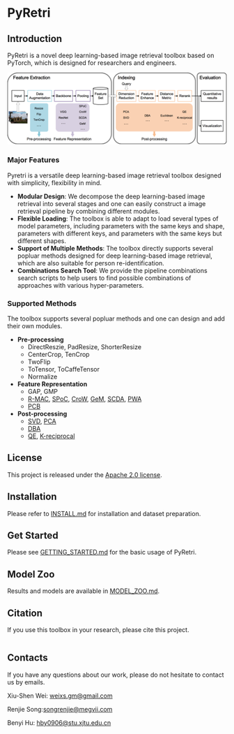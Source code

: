 # PyRetri

## Introduction

PyRetri is a novel deep learning-based image retrieval toolbox based on PyTorch, which is designed for researchers and engineers.

![image](image/overview.png)

### Major Features

Pyretri is a versatile  deep learning-based image retrieval toolbox designed with simplicity, flexibility in mind.

- **Modular Design**: We decompose the deep learning-based image retrieval into several stages and one can easily construct a image retrieval pipeline by combining different modules.
- **Flexible Loading**: The toolbox is able to adapt to load several types of model parameters, including parameters with the same keys and shape, parameters with different keys, and parameters with the same keys but different shapes.
- **Support of  Multiple Methods**: The toolbox directly supports several popluar methods designed for deep learning-based image retrieval, which are also suitable for person re-identification.
- **Combinations Search Tool**: We provide the pipeline combinations search scripts to help users to find possible combinations of approaches with various hyper-parameters. 

### Supported Methods

The toolbox supports several popluar methods and one can design and add their own modules.

- **Pre-processing**
  - DirectReszie, PadResize, ShorterResize
  - CenterCrop, TenCrop
  - TwoFlip
  - ToTensor, ToCaffeTensor
  - Normalize
- **Feature Representation**
  - GAP, GMP
  - [R-MAC](https://arxiv.org/pdf/1511.05879.pdf), [SPoC](https://arxiv.org/pdf/1510.07493.pdf), [CroW](https://arxiv.org/pdf/1512.04065.pdf), [GeM](https://pdfs.semanticscholar.org/a2ca/e0ed91d8a3298b3209fc7ea0a4248b914386.pdf), [SCDA](http://www.weixiushen.com/publication/tip17SCDA.pdf), [PWA](https://arxiv.org/abs/1705.01247)
  - [PCB](http://openaccess.thecvf.com/content_ECCV_2018/papers/Yifan_Sun_Beyond_Part_Models_ECCV_2018_paper.pdf)
- **Post-processing**
  - [SVD](https://link.springer.com/chapter/10.1007%2F978-3-662-39778-7_10), [PCA](http://pzs.dstu.dp.ua/DataMining/pca/bibl/Principal%20components%20analysis.pdf)
  - [DBA](https://www.robots.ox.ac.uk/~vgg/publications/2012/Arandjelovic12/arandjelovic12.pdf)
  - [QE](https://www.robots.ox.ac.uk/~vgg/publications/papers/chum07b.pdf), [K-reciprocal](https://arxiv.org/pdf/1701.08398.pdf)

## License

This project is released under the [Apache 2.0 license](https://github.com/hby96/pyretri/blob/master/LICENSE).

## Installation

Please refer to [INSTALL.md](docs/INSTALL.md) for installation and dataset preparation.

## Get Started

Please see [GETTING_STARTED.md](docs/GETTING_STARTED.md) for the basic usage of PyRetri.

## Model Zoo

Results and models are available in [MODEL_ZOO.md](docs/MODEL_ZOO.md).

## Citation

If you use this toolbox in your research, please cite this project.

```shell

```

## Contacts

If you have any questions about our work, please do not hesitate to contact us by emails.

Xiu-Shen Wei: [weixs.gm@gmail.com](mailto:weixs.gm@gmail.com)

Renjie Song:[songrenjie@megvii.com](mailto:songrenjie@megvii.com)

Benyi Hu: [hby0906@stu.xjtu.edu.cn](mailto:hby0906@stu.xjtu.edu.cn)

